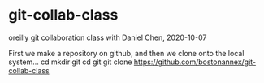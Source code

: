 # git-collab-class
oreilly git collaboration class with Daniel Chen, 2020-10-07

First we make a repository on github, and then we clone onto
the local system...
   cd 
   mkdir git
   cd git
   git clone https://github.com/bostonannex/git-collab-class


